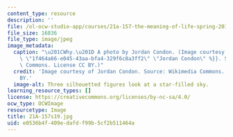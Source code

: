 ```yaml
---
content_type: resource
description: ''
file: /ol-ocw-studio-app/courses/21a-157-the-meaning-of-life-spring-2019/e0536b4f409edafdf99b5cf2b511464a_21A-157s19.jpg
file_size: 16836
file_type: image/jpeg
image_metadata:
  caption: "\u201CWhy.\u201D A photo by Jordan Condon. (Image courtesy of {{% resource_link\
    \ \"1f464a66-e045-43aa-bfa4-329f6c8a3ff2\" \"Jordan Condon\" %}}. Source: Wikimedia\
    \ Commons. License CC BY.)"
  credit: 'Image courtesy of Jordan Condon. Source: Wikimedia Commons. License CC
    BY.'
  image-alt: Three silhouetted figures look at a star-filled sky.
learning_resource_types: []
license: https://creativecommons.org/licenses/by-nc-sa/4.0/
ocw_type: OCWImage
resourcetype: Image
title: 21A-157s19.jpg
uid: e0536b4f-409e-dafd-f99b-5cf2b511464a
---
```

